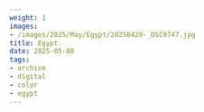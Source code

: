 ```yaml
---
weight: 1
images:
- /images/2025/May/Egypt/20250429-_DSC9747.jpg
title: Egypt.
date: 2025-05-08
tags:
- archive
- digital
- color
- egypt
---
```


